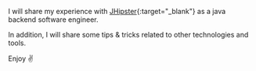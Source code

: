 I will share my experience with [JHipster](https://www.jhipster.tech/){:target="_blank"}
as a java backend software engineer.

In addition, I will share some tips & tricks related to other technologies and tools. 

Enjoy ✌
